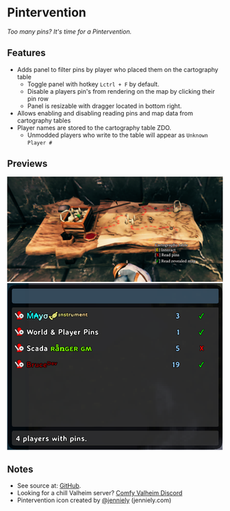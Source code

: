 # Pintervention

*Too many pins? It's time for a Pintervention.*

## Features

  * Adds panel to filter pins by player who placed them on the cartography table
    * Toggle panel with hotkey `Lctrl + F` by default.
    * Disable a players pin's from rendering on the map by clicking their pin row
    * Panel is resizable with dragger located in bottom right.
  * Allows enabling and disabling reading pins and map data from cartography tables
  * Player names are stored to the cartography table ZDO.
    * Unmodded players who write to the table will appear as `Unknown Player #`

## Previews

![Disable read pins](./Image/PinterventionNoPins.png)
![Player filter panel](./Image/PinterventionPlayerPinFilter.png)

## Notes
  * See source at: [GitHub](https://github.com/BruceOfTheBow/BruceComfyMods/tree/main/Pintervention).
  * Looking for a chill Valheim server? [Comfy Valheim Discord](https://discord.gg/ameHJz5PFk)
  * Pintervention icon created by [@jenniely](https://twitter.com/jenniely) (jenniely.com)
